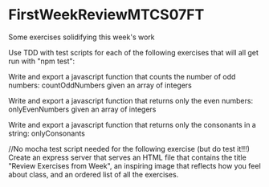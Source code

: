 # FirstWeekReviewMTCS07FT
Some exercises solidifying this week's work

Use TDD with test scripts for each of the following exercises that will all get run with "npm test":

Write and export a javascript function that counts the number of odd numbers: countOddNumbers given an array of integers

Write and export a javascript function that returns only the even numbers: onlyEvenNumbers given an array of integers

Write and export a javascript function that returns only the consonants in a string: onlyConsonants

//No mocha test script needed for the following exercise (but do test it!!!)
Create an express server that serves an HTML file that contains the title "Review Exercises from Week", an inspiring image
that reflects how you feel about class, and an ordered list of all the exercises.

